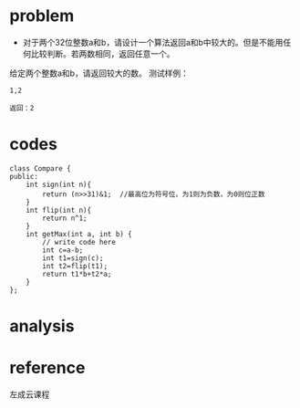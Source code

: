 # problem
- 对于两个32位整数a和b，请设计一个算法返回a和b中较大的。但是不能用任何比较判断。若两数相同，返回任意一个。

给定两个整数a和b，请返回较大的数。
测试样例：
```
1,2
```
```
返回：2
```

# codes
```
class Compare {
public:
    int sign(int n){
        return (n>>31)&1;  //最高位为符号位，为1则为负数，为0则位正数
    }
    int flip(int n){
        return n^1;
    }
    int getMax(int a, int b) {
        // write code here
        int c=a-b;
        int t1=sign(c);
        int t2=flip(t1);
        return t1*b+t2*a;
    }
};
```

# analysis


# reference
左成云课程